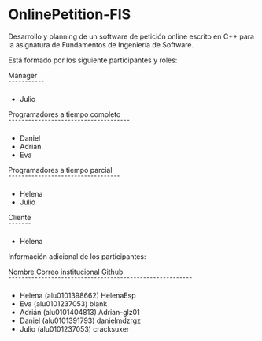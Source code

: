 # OnlinePetition-FIS
Desarrollo y planning de un software de petición online escrito en C++ para la asignatura de Fundamentos de Ingeniería de Software.

Está formado por los siguiente participantes y roles:

Mánager                                                                           
¯¯¯¯¯¯¯¯¯¯¯
- Julio 

Programadores a tiempo completo                                                                                                                             
¯¯¯¯¯¯¯¯¯¯¯¯¯¯¯¯¯¯¯¯¯¯¯¯¯¯¯¯¯¯¯¯¯¯¯¯¯  
- Daniel
- Adrián
- Eva

Programadores a tiempo parcial                                                                                                                                          
¯¯¯¯¯¯¯¯¯¯¯¯¯¯¯¯¯¯¯¯¯¯¯¯¯¯¯¯¯¯¯¯¯¯ 
- Helena
- Julio

Cliente                                                    
¯¯¯¯¯¯¯
- Helena





Información adicional de los participantes:

   Nombre        Correo institucional        Github
¯¯¯¯¯¯¯¯¯¯¯¯¯¯¯¯¯¯¯¯¯¯¯¯¯¯¯¯¯¯¯¯¯¯¯¯¯¯¯¯¯¯¯¯¯¯¯¯¯¯¯¯¯¯¯¯
 - Helena        (alu0101398662)             HelenaEsp 
 - Eva           (alu0101237053)             blank
 - Adrián        (alu0101404813)             Adrian-glz01 
 - Daniel        (alu0101391793)             danielmdzrgz
 - Julio         (alu0101237053)             cracksuxer
